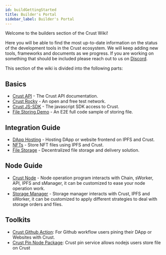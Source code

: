 ```yaml
---
id: buildGettingStarted
title: Builder's Portal
sidebar_label: Builder's Portal
---
```


Welcome to the builders section of the Crust Wiki!

Here you will be able to find the most up-to-date information on the status of the development tools in the Crust ecosystem. We will keep adding new tools, frameworks and documents as we progress. If you are working on something that should be included please reach out to us on [Discord](https://discord.gg/D97GGQndmx).

This section of the wiki is divided into the following parts:

## Basics

- [Crust API](https://apps.crust.network/docs/) - The Crust API documentation.
- [Crust Rocky](build-rocky-guidance.md) - An open and free test network.
- [Crust JS-SDK](https://github.com/crustio/crust.js) - The javascript SDK access to Crust.
- [File Storing Demo](build-file-storing-demo.md) - An E2E full code sample of storing file.

## Integration Guide

- [DApp Hosting](build-integration-website-hosting.md) - Hosting DApp or website frontend on IPFS and Crust.
- [NFTs](build-integration-nft-data.md) - Store NFT files using IPFS and Crust.
- [File Storage](build-integration-content-storage-delivery.md) - Decentralized file storage and delivery solution.

## Node Guide

- [Crust Node](build-node.md) - Node operation program interacts with Chain, sWorker, API, IPFS and sManager, it can be customized to ease your node operation work.
- [Storage Manager](build-smanager.md) - Storage manager interacts with Crust, IPFS and sWorker, it can be customized to apply different strategies to deal with storage orders and files.

## Toolkits

- [Crust Github Action](https://github.com/crustio/ipfs-crust-action): For Github workflow users pining their DApp or Websites with Crust.
- [Crust Pin Node Package](https://github.com/crustio/crust.js/tree/mainnet/packages/crust-pin): Crust pin service allows nodejs users store file on Crust
